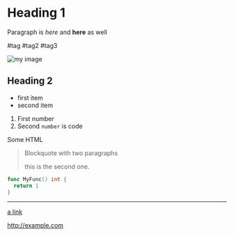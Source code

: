 # Heading 1

Paragraph is *here*
and **here** as well

#tag #tag2 #tag3

![my image](http://example.com/image.png "title here")

## Heading 2

- first item
- second item

1. First number
1. Second `number` is code

<div>
  <p>Some HTML</p>
</div>

> Blockquote
> with two paragraphs
>
> this is the second one.

```go
func MyFunc() int {
  return 1
}
```

---

[a link](http://example.com)

<http://example.com>
